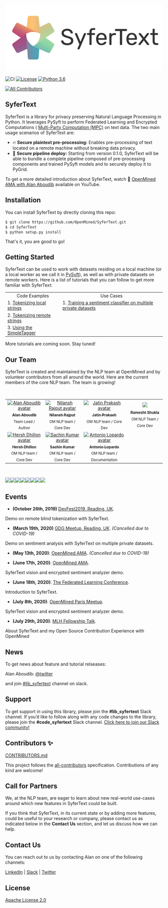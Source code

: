 <img src='./art/syfertext_logo_horizontal.png'>

![CI](https://github.com/OpenMined/SyferText/workflows/CI/badge.svg)
[![License](https://img.shields.io/badge/License-Apache%202.0-blue.svg)](https://opensource.org/licenses/Apache-2.0)
[![Python 3.6](https://img.shields.io/badge/python-3.6-blue.svg)](https://www.python.org/downloads/release/python-360/)
<!-- ALL-CONTRIBUTORS-BADGE:START - Do not remove or modify this section -->

[![All Contributors](https://img.shields.io/badge/all_contributors-5-orange.svg?style=flat-square)](#contributors-)

<!-- ALL-CONTRIBUTORS-BADGE:END -->

## SyferText

SyferText is a library for privacy preserving Natural Language Processing in Python. It leverages PySyft to perform Federated Learning and Encrypted Computations (
[Multi-Party Computation (MPC)](https://en.wikipedia.org/wiki/Secure_multi-party_computation) on text data. The two main usage scenarios of SyferText are:

- :fire: **Secure plaintext pre-processing:** Enables pre-processing of  text located on a remote machine without breaking data privacy.
- :rocket: **Secure pipeline deploy:** Starting from version 0.1.0, SyferText will be able to bundle a complete pipeline composed of pre-processing components and trained PySyft models and to securely deploy it to PyGrid.
  
To get a more detailed introduction about SyferText, watch :movie_camera: [OpenMined AMA with Alan Aboudib](https://youtu.be/gtwOPxxJ5F4)  available on YouTube.
  

## Installation

You can install SyferText by directly cloning this repo:

```
$ git clone https://github.com/OpenMined/SyferText.git
$ cd SyferText
$ python setup.py install
```

That's it, you are good to go!

## Getting Started

SyferText can be used to work with datasets residing on a local machine (or a local worker as we call it in [PySyft](https://github.com/OpenMined/PySyft)), as well as with private datasets on remote workers. Here is a list of tutorials that you can follow to get more familiar with SyferText:

<table>
<tbody>
<tr>
<td align = 'center'>Code Examples</td>
<td align = 'center'>Use Cases</td>
</tr>
<tr>
<td>1. <a href= "https://github.com/OpenMined/SyferText/blob/master/tutorials/Part%200%20-%20(Getting%20Started)%20Local%20Tokenization.ipynb">Tokenizing local strings</a></td>
<td>1. <a href= "https://github.com/OpenMined/SyferText/blob/master/tutorials/usecases/UC01%20-%20Sentiment%20Classifier%20-%20Private%20Datasets%20-%20(Secure%20Training).ipynb">Training a sentiment classifier on multiple private datasets</a></td>
</tr>
<tr>
<td>2. <a href= "https://bit.ly/37VEJ28">Tokenizing remote strings</a></td>
</tr>
<tr>
<td>3. <a href= "https://github.com/OpenMined/SyferText/blob/master/tutorials/Part%202%20-%20(Getting%20Started)%20Using%20SimpleTagger.ipynb">Using the SimpleTagger</a></td>
</tr>
</tbody>
</table>


More tutorials are coming soon. Stay tuned!

## Our Team

SyferText is created and maintained by the NLP team at OpenMined and by volunteer contributors from all around the world. Here are the current members of the core NLP team. The team is growing!

<br>
<table>
  <tr>
    <td align="center">
      <a href="https://twitter.com/alan_aboudib">
        <img src="https://avatars1.githubusercontent.com/u/11991643?s=240" width="170px;" alt="Alan Aboudib avatar">
        <br /><sub><b>Alan Aboudib</b></sub></a><br />
        <sub>Team Lead / Author</sub>
      </a>
    </td>
    <td align="center">
      <a href="https://github.com/Nilanshrajput">
        <img src="https://avatars0.githubusercontent.com/u/28673745?s=400&u=4573311779fc3cc924670e3e02108e35350c1f25&v=4"  width="170px;" alt="Nilansh Rajput avatar">
        <br /><sub><b>Nilansh Rajput</b></sub></a><br />
        <sub>OM NLP team / Core Dev</sub>
      </a>
    </td>
    <td align="center">
      <a href="https://github.com/bicycleman15">
        <img src="https://avatars0.githubusercontent.com/u/47978882?s=400&u=521e48efe1a9a652f4449f64278b690aa27dfe03&v=4"  width="170px;" alt="Jatin Prakash avatar">
        <br /><sub><b>Jatin Prakash</b></sub></a><br />
        <sub>OM NLP team / Core Dev</sub>
      </a>
    </td>
    <td align="center">
      <a href="https://github.com/ramesht007">
        <img src="https://avatars2.githubusercontent.com/u/36106177?s=400&u=09a9cee652a005ef6f4aed14844c659b56dfcdc7&v=4" width="170px; alt="Ramesht Shukla avatar">
        <br /><sub><b>Ramesht Shukla</b></sub></a><br />
        <sub>OM NLP Team / Core Dev</sub>
      </a>
    </td>
  </tr>
  <tr>
    <td align="center">
      <a href="https://github.com/hershd23">
        <img src="https://avatars2.githubusercontent.com/u/37028207?s=400&u=8c65da7f84be079e42448fd60bc7f92c01055f5b&v=4" width="170px;" alt="Hersh Dhillon avatar">
        <br /><sub><b>Hersh Dhillon</b></sub></a><br />
        <sub>OM NLP team / Core Dev</sub>
      </a>
    </td>
    <td align="center">
      <a href="https://github.com/sachin-101">
        <img src="https://avatars1.githubusercontent.com/u/44168164?s=400&u=df1c9d775a3312cacd4b330f469773e23260eb28&v=4"  width="170px;" alt="Sachin Kumar avatar">
        <br /><sub><b>Sachin Kumar</b></sub></a><br />
        <sub>OM NLP team / Core Dev</sub>
      </a>
    </td>
    <td align="center">
      <a href="https://github.com/AntonioLopardo">
        <img src="https://avatars3.githubusercontent.com/u/8061862?s=400&u=55d2022e2c47cfd0fd7a5e620e124a63f5a0e085&v=4"  width="170px;" alt="Antonio Lopardo avatar">
        <br /><sub><b>Antonio Lopardo</b></sub></a><br />
        <sub>OM NLP team / Documentation</sub>
      </a>
    </td>
  </tr>
  
  
</table>
<br>

[![](https://sourcerer.io/fame/Nilanshrajput/Nilanshrajput/SyferText/images/0)](https://sourcerer.io/fame/Nilanshrajput/Nilanshrajput/SyferText/links/0)[![](https://sourcerer.io/fame/Nilanshrajput/Nilanshrajput/SyferText/images/1)](https://sourcerer.io/fame/Nilanshrajput/Nilanshrajput/SyferText/links/1)[![](https://sourcerer.io/fame/Nilanshrajput/Nilanshrajput/SyferText/images/2)](https://sourcerer.io/fame/Nilanshrajput/Nilanshrajput/SyferText/links/2)[![](https://sourcerer.io/fame/Nilanshrajput/Nilanshrajput/SyferText/images/3)](https://sourcerer.io/fame/Nilanshrajput/Nilanshrajput/SyferText/links/3)[![](https://sourcerer.io/fame/Nilanshrajput/Nilanshrajput/SyferText/images/4)](https://sourcerer.io/fame/Nilanshrajput/Nilanshrajput/SyferText/links/4)[![](https://sourcerer.io/fame/Nilanshrajput/Nilanshrajput/SyferText/images/5)](https://sourcerer.io/fame/Nilanshrajput/Nilanshrajput/SyferText/links/5)[![](https://sourcerer.io/fame/Nilanshrajput/Nilanshrajput/SyferText/images/6)](https://sourcerer.io/fame/Nilanshrajput/Nilanshrajput/SyferText/links/6)[![](https://sourcerer.io/fame/Nilanshrajput/Nilanshrajput/SyferText/images/7)](https://sourcerer.io/fame/Nilanshrajput/Nilanshrajput/SyferText/links/7)

## Events

- **(October 26th, 2019)** [DevFest2019, Reading, UK](https://www.meetup.com/GDG-Reading-Thames-Valley/events/262918960/).

Demo on remote blind tokenization with SyferText.


- **(March 19th, 2020)** [GDG Meetup, Reading, UK](https://www.meetup.com/GDG-Reading-Thames-Valley/events/268137223/). *(Cancelled due to COVID-19)*

Demo on sentiment analysis with SyferText on multiple private datasets. 


- **(May 13th, 2020)**: [OpenMined AMA](https://www.youtube.com/channel/UCzoUqDE_OzYo6lGXtsEbOxQ). *(Cancelled due to COVID-19)*


- **(June 17th, 2020)**: [OpenMined AMA](https://www.youtube.com/watch?v=gtwOPxxJ5F4&t=2907s). 

SyferText vision and encrypted sentiment analyzer demo.


- **(June 18th, 2020)**: [The Federated Learning Conference](https://federatedlearningconference.com/index.php/schedule-2/schedule-3). 

Introduction to SyferText.

- **(July 8th, 2020)**: [OpenMined Paris Meetup](https://www.youtube.com/watch?v=KrjyfZDERsI&t=5040s). 

SyferText vision and encrypted sentiment analyzer demo.


- **(July 29th, 2020)**: [MLH Fellowship Talk](https://www.youtube.com/watch?v=F36Mak1hdlo). 

About SyferText and my Open Source Contribution Experience with OpenMined


## News

To get news about feature and tutorial relseases:

Alan Aboudib: [@twitter](https://twitter.com/alan_aboudib)

and join [#lib_syfertext](https://openmined.slack.com/archives/CUWDZMED9) channel on slack.


## Support
To get support in using this library, please join the **#lib_syfertext** Slack channel. If you’d like to follow along with any code changes to the library, please join the **#code_syfertext** Slack channel. [Click here to join our Slack community!](https://slack.openmined.org)


## Contributors ✨
[CONTRIBUTORS.md](https://github.com/OpenMined/SyferText/blob/master/CONTRIBUTORS.md)

This project follows the [all-contributors](https://github.com/all-contributors/all-contributors) specification. Contributions of any kind are welcome!

## Call for Partners

We, at the NLP team, are eager to learn about new real-world use-cases around which new features in SyferText could be built. 

If you think that SyferText, in its current state or by adding more features, could be useful to your research or company, please contact us as indicated below in the **Contact Us** section, and let us discuss how we can help.


## Contact Us

You can reach out to us by contacting Alan on one of the following channels:

 [LinkedIn](https://www.linkedin.com/in/ala-aboudib/) | [Slack](https://app.slack.com/client/T6963A864/DDKH3SXKL/user_profile/UDKH3SH8S) | [Twitter](https://twitter.com/alan_aboudib)
 
 
## License
[Apache License 2.0](https://choosealicense.com/licenses/apache-2.0/)
